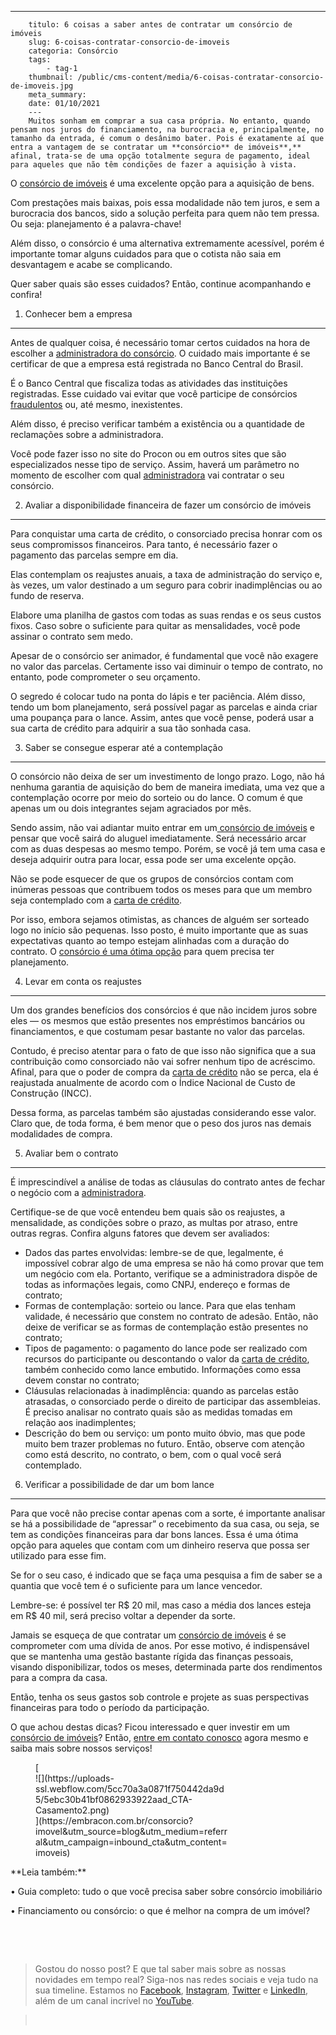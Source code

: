 ---
        titulo: 6 coisas a saber antes de contratar um consórcio de imóveis
        slug: 6-coisas-contratar-consorcio-de-imoveis
        categoria: Consórcio
        tags:
            - tag-1
        thumbnail: /public/cms-content/media/6-coisas-contratar-consorcio-de-imoveis.jpg
        meta_summary: 
        date: 01/10/2021
        ---
        Muitos sonham em comprar a sua casa própria. No entanto, quando pensam nos juros do financiamento, na burocracia e, principalmente, no tamanho da entrada, é comum o desânimo bater. Pois é exatamente aí que entra a vantagem de se contratar um **consórcio** de imóveis**,** afinal, trata-se de uma opção totalmente segura de pagamento, ideal para aqueles que não têm condições de fazer a aquisição à vista.

O [consórcio de imóveis](https://www.embracon.com.br/consorcio-de-imoveis) é uma excelente opção para a aquisição de bens.

Com prestações mais baixas, pois essa modalidade não tem juros, e sem a burocracia dos bancos, sido a solução perfeita para quem não tem pressa. Ou seja: planejamento é a palavra-chave!

Além disso, o consórcio é uma alternativa extremamente acessível, porém é importante tomar alguns cuidados para que o cotista não saia em desvantagem e acabe se complicando.

Quer saber quais são esses cuidados? Então, continue acompanhando e confira!

1. Conhecer bem a empresa
-------------------------

Antes de qualquer coisa, é necessário tomar certos cuidados na hora de escolher a [administradora do consórcio](https://www.embracon.com.br/conhecaoconsorcio/o-que-e-uma-administradora-de-consorcio). O cuidado mais importante é se certificar de que a empresa está registrada no Banco Central do Brasil.

É o Banco Central que fiscaliza todas as atividades das instituições registradas. Esse cuidado vai evitar que você participe de consórcios[ fraudulentos](https://www.embracon.com.br/blog/saiba-como-evitar-as-fraudes-no-consorcio) ou, até mesmo, inexistentes.

Além disso, é preciso verificar também a existência ou a quantidade de reclamações sobre a administradora.

Você pode fazer isso no site do Procon ou em outros sites que são especializados nesse tipo de serviço. Assim, haverá um parâmetro no momento de escolher com qual [administradora](https://www.embracon.com.br/blog/afinal-o-que-uma-administradora-de-consorcio-faz) vai contratar o seu consórcio.

2. Avaliar a disponibilidade financeira de fazer um consórcio de imóveis
------------------------------------------------------------------------

Para conquistar uma carta de crédito, o consorciado precisa honrar com os seus compromissos financeiros. Para tanto, é necessário fazer o pagamento das parcelas sempre em dia.

Elas contemplam os reajustes anuais, a taxa de administração do serviço e, às vezes, um valor destinado a um seguro para cobrir inadimplências ou ao fundo de reserva.

Elabore uma planilha de gastos com todas as suas rendas e os seus custos fixos. Caso sobre o suficiente para quitar as mensalidades, você pode assinar o contrato sem medo.

Apesar de o consórcio ser animador, é fundamental que você não exagere no valor das parcelas. Certamente isso vai diminuir o tempo de contrato, no entanto, pode comprometer o seu orçamento.

O segredo é colocar tudo na ponta do lápis e ter paciência. Além disso, tendo um bom planejamento, será possível pagar as parcelas e ainda criar uma poupança para o lance. Assim, antes que você pense, poderá usar a sua carta de crédito para adquirir a sua tão sonhada casa.

3. Saber se consegue esperar até a contemplação
-----------------------------------------------

O consórcio não deixa de ser um investimento de longo prazo. Logo, não há nenhuma garantia de aquisição do bem de maneira imediata, uma vez que a contemplação ocorre por meio do sorteio ou do lance. O comum é que apenas um ou dois integrantes sejam agraciados por mês.

Sendo assim, não vai adiantar muito entrar em um[ consórcio de imóveis](https://www.embracon.com.br/consorcio-de-imoveis) e pensar que você sairá do aluguel imediatamente. Será necessário arcar com as duas despesas ao mesmo tempo. Porém, se você já tem uma casa e deseja adquirir outra para locar, essa pode ser uma excelente opção.

Não se pode esquecer de que os grupos de consórcios contam com inúmeras pessoas que contribuem todos os meses para que um membro seja contemplado com a [carta de crédito](https://www.embracon.com.br/blog/o-que-voce-precisa-saber-sobre-a-carta-de-credito-de-consorcios).

Por isso, embora sejamos otimistas, as chances de alguém ser sorteado logo no início são pequenas. Isso posto, é muito importante que as suas expectativas quanto ao tempo estejam alinhadas com a duração do contrato. O [consórcio é uma ótima opção](https://www.embracon.com.br/blog/quando-o-consorcio-e-uma-boa-opcao) para quem precisa ter planejamento.

4. Levar em conta os reajustes
------------------------------

Um dos grandes benefícios dos consórcios é que não incidem juros sobre eles — os mesmos que estão presentes nos empréstimos bancários ou financiamentos, e que costumam pesar bastante no valor das parcelas.

Contudo, é preciso atentar para o fato de que isso não significa que a sua contribuição como consorciado não vai sofrer nenhum tipo de acréscimo. Afinal, para que o poder de compra da [carta de crédito](https://www.embracon.com.br/blog/o-que-voce-precisa-saber-sobre-a-carta-de-credito-de-consorcios) não se perca, ela é reajustada anualmente de acordo com o Índice Nacional de Custo de Construção (INCC).

Dessa forma, as parcelas também são ajustadas considerando esse valor. Claro que, de toda forma, é bem menor que o peso dos juros nas demais modalidades de compra.

5. Avaliar bem o contrato
-------------------------

É imprescindível a análise de todas as cláusulas do contrato antes de fechar o negócio com a [administradora](https://www.embracon.com.br/blog/afinal-o-que-uma-administradora-de-consorcio-faz).

Certifique-se de que você entendeu bem quais são os reajustes, a mensalidade, as condições sobre o prazo, as multas por atraso, entre outras regras. Confira alguns fatores que devem ser avaliados:

- Dados das partes envolvidas: lembre-se de que, legalmente, é impossível cobrar algo de uma empresa se não há como provar que tem um negócio com ela. Portanto, verifique se a administradora dispõe de todas as informações legais, como CNPJ, endereço e formas de contrato;
- Formas de contemplação: sorteio ou lance. Para que elas tenham validade, é necessário que constem no contrato de adesão. Então, não deixe de verificar se as formas de contemplação estão presentes no contrato;
- Tipos de pagamento: o pagamento do lance pode ser realizado com recursos do participante ou descontando o valor da [carta de crédito](https://www.embracon.com.br/blog/o-que-voce-precisa-saber-sobre-a-carta-de-credito-de-consorcios), também conhecido como lance embutido. Informações como essa devem constar no contrato;
- Cláusulas relacionadas à inadimplência: quando as parcelas estão atrasadas, o consorciado perde o direito de participar das assembleias. É preciso analisar no contrato quais são as medidas tomadas em relação aos inadimplentes;
- Descrição do bem ou serviço: um ponto muito óbvio, mas que pode muito bem trazer problemas no futuro. Então, observe com atenção como está descrito, no contrato, o bem, com o qual você será contemplado.

6. Verificar a possibilidade de dar um bom lance
------------------------------------------------

Para que você não precise contar apenas com a sorte, é importante analisar se há a possibilidade de “apressar” o recebimento da sua casa, ou seja, se tem as condições financeiras para dar bons lances. Essa é uma ótima opção para aqueles que contam com um dinheiro reserva que possa ser utilizado para esse fim.

Se for o seu caso, é indicado que se faça uma pesquisa a fim de saber se a quantia que você tem é o suficiente para um lance vencedor.

Lembre-se: é possível ter R$ 20 mil, mas caso a média dos lances esteja em R$ 40 mil, será preciso voltar a depender da sorte.

Jamais se esqueça de que contratar um [consórcio de imóveis](https://www.embracon.com.br/consorcio-de-imoveis) é se comprometer com uma dívida de anos. Por esse motivo, é indispensável que se mantenha uma gestão bastante rígida das finanças pessoais, visando disponibilizar, todos os meses, determinada parte dos rendimentos para a compra da casa.

Então, tenha os seus gastos sob controle e projete as suas perspectivas financeiras para todo o período da participação.

O que achou destas dicas? Ficou interessado e quer investir em um [consórcio de imóveis](https://www.embracon.com.br/consorcio-de-imoveis)? Então, [entre em contato conosco](https://www.embracon.com.br/) agora mesmo e saiba mais sobre nossos serviços!

<figure class="w-richtext-figure-type-image w-richtext-align-center" style="max-width:310px">[<div>![](https://uploads-ssl.webflow.com/5cc70a3a0871f750442da9d5/5ebc30b41bf0862933922aad_CTA-Casamento2.png)</div>](https://embracon.com.br/consorcio?imovel&utm_source=blog&utm_medium=referral&utm_campaign=inbound_cta&utm_content=imoveis)</figure>**Leia também:**

**‍**• Guia completo: tudo o que você precisa saber sobre consórcio imobiliário

• Financiamento ou consórcio: o que é melhor na compra de um imóvel?

‍

‍

> Gostou do nosso post? E que tal saber mais sobre as nossas novidades em tempo real? Siga-nos nas redes sociais e veja tudo na sua timeline. Estamos no [Facebook](https://www.facebook.com/embracon/), [Instagram](https://www.instagram.com/embraconoficial/), [Twitter](https://twitter.com/embracon) e [LinkedIn](https://www.linkedin.com/company/1018875/), além de um canal incrível no [YouTube](https://www.youtube.com/channel/UCL-Y0mv9zc73Iek48NLUBzQ).

> ‍
        